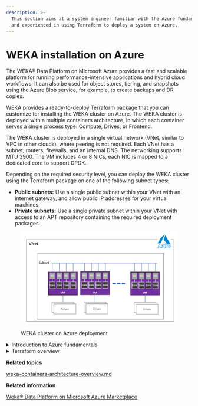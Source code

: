 ```yaml
---
description: >-
  This section aims at a system engineer familiar with the Azure fundamentals
  and experienced in using Terraform to deploy a system on Azure.
---
```


# WEKA installation on Azure

The WEKA® Data Platform on Microsoft Azure provides a fast and scalable platform for running performance-intensive applications and hybrid cloud workflows. It can also be used for object stores, tiering, and snapshots using the Azure Blob service, for example, to create backups and DR copies.

WEKA provides a ready-to-deploy Terraform package that you can customize for installing the WEKA cluster on Azure. The WEKA cluster is deployed with a multiple containers architecture, in which each container serves a single process type: Compute, Drives, or Frontend.

The WEKA cluster is deployed in a single virtual network (VNet, similar to VPC in other clouds), where peering is not required. Each VNet has a subnet, routers, firewalls, and an internal DNS. The networking supports MTU 3900. The VM includes 4 or 8 NICs, each NIC is mapped to a dedicated core to support DPDK.

Depending on the required security level, you can deploy the WEKA cluster using the Terraform package on one of the following subnet types:

* **Public subnets:** Use a single public subnet within your VNet with an internet gateway, and allow public IP addresses for your virtual machines.&#x20;
* **Private subnets:** Use a single private subnet within your VNet with access to an APT repository containing the required deployment packages.

<figure><img src="../../.gitbook/assets/azure_deployment_single_subnet.png" alt=""><figcaption><p>WEKA cluster on Azure deployment</p></figcaption></figure>

<details>

<summary>Introduction to Azure fundamentals</summary>

Azure is a cloud computing platform with an ever-expanding set of services to help you build solutions to meet your business goals. Azure services range from simple web services for hosting your business presence in the cloud to running fully virtualized computers for you to run your custom software solutions.

Azure provides a wealth of cloud-based services like remote storage, database hosting, and centralized account management. Azure also offers new capabilities like AI and the Internet of Things (IoT).

To learn about Azure fundamentals, Microsoft provides learning modules at [https://learn.microsoft.com/en-us/training/](https://learn.microsoft.com/en-us/training/). You can start with the [Introduction to Azure fundamentals](https://learn.microsoft.com/en-us/training/modules/intro-to-azure-fundamentals/).

</details>

<details>

<summary>Terraform overview</summary>

Terraform is an open-source project from Hashicorp. It creates and manages resources on cloud platforms and on-premises clouds. Unlike AWS CloudFormation, it works with many APIs from multiple platforms and services.

Terraform is the primary tool for deploying WEKA on Azure.

<img src="../../.gitbook/assets/Terraform_overview.png" alt="" data-size="original">

### How does Terraform work?

A deployment with Terraform involves three phases:

* **Write:** Define the infrastructure in configuration files and customize the project variables provided in the Terraform package.
* **Plan**: Review the changes Terraform will make to your infrastructure.
* **Apply:** Terraform provisions the infrastructure, including the VMs and instances, installs the WEKA software, and creates the cluster. Once completed, the WEKA cluster runs on Azure.

<img src="../../.gitbook/assets/Terraform_how.png" alt="Terraform phases" data-size="original">

**Related information**

[Terraform Tutorials](https://developer.hashicorp.com/terraform/tutorials/azure-get-started)

[Terraform Installation](https://learn.hashicorp.com/tutorials/terraform/install-cli)

</details>



**Related topics**

[weka-containers-architecture-overview.md](../../weka-system-overview/weka-containers-architecture-overview.md "mention")



**Related information**

[Weka® Data Platform on Microsoft Azure Marketplace](https://azuremarketplace.microsoft.com/en-us/marketplace/apps/weka1652213882079.weka\_data\_platform?exp=ubp8\&tab=Overview)
